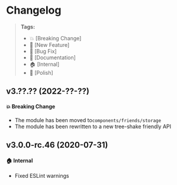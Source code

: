 Changelog
=========

> **Tags:**
> - :boom:       [Breaking Change]
> - :rocket:     [New Feature]
> - :bug:        [Bug Fix]
> - :memo:       [Documentation]
> - :house:      [Internal]
> - :nail_care:  [Polish]

## v3.??.?? (2022-??-??)

#### :boom: Breaking Change

* The module has been moved to`components/friends/storage`
* The module has been rewritten to a new tree-shake friendly API

## v3.0.0-rc.46 (2020-07-31)

#### :house: Internal

* Fixed ESLint warnings
